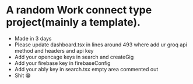 # A random Work connect type project(mainly a template).
- Made in 3 days
- Please update dashboard.tsx in lines around 493 where add ur groq api method and headers and api key
- Add your opencage keys in search and createGig
- Add your firebase key in firebaseConfig
- Add your ably key in search.tsx empty area commented out
- Shit 😁
